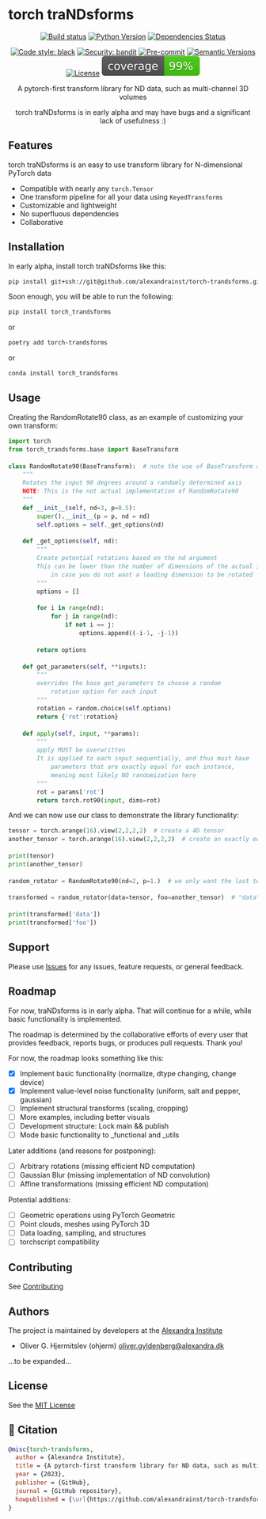 # torch traNDsforms

<div align="center">

[![Build status](https://github.com/alexandrainst/torch-trandsforms/workflows/build/badge.svg?branch=main&event=push)](https://github.com/alexandrainst/torch-trandsforms/actions?query=workflow%3Abuild)
[![Python Version](https://img.shields.io/pypi/pyversions/torch-trandsforms.svg)](https://pypi.org/project/torch-trandsforms/)
[![Dependencies Status](https://img.shields.io/badge/dependencies-up%20to%20date-brightgreen.svg)](https://github.com/alexandrainst/torch-trandsforms/pulls?utf8=%E2%9C%93&q=is%3Apr%20author%3Aapp%2Fdependabot)

[![Code style: black](https://img.shields.io/badge/code%20style-black-000000.svg)](https://github.com/psf/black)
[![Security: bandit](https://img.shields.io/badge/security-bandit-green.svg)](https://github.com/PyCQA/bandit)
[![Pre-commit](https://img.shields.io/badge/pre--commit-enabled-brightgreen?logo=pre-commit&logoColor=white)](https://github.com/alexandrainst/torch-trandsforms/blob/main/.pre-commit-config.yaml)
[![Semantic Versions](https://img.shields.io/badge/%20%20%F0%9F%93%A6%F0%9F%9A%80-semantic--versions-e10079.svg)](https://github.com/alexandrainst/torch-trandsforms/releases)
[![License](https://img.shields.io/github/license/alexandrainst/torch-trandsforms)](https://github.com/alexandrainst/torch-trandsforms/blob/main/LICENSE)
![Coverage Report](assets/images/coverage.svg)

A pytorch-first transform library for ND data, such as multi-channel 3D volumes

torch traNDsforms is in early alpha and may have bugs and a significant lack of usefulness :)

</div>

## Features

torch traNDsforms is an easy to use transform library for N-dimensional PyTorch data

 - Compatible with nearly any `torch.Tensor`
 - One transform pipeline for all your data using `KeyedTransforms`
 - Customizable and lightweight
 - No superfluous dependencies
 - Collaborative

## Installation

In early alpha, install torch traNDsforms like this:

```bash
pip install git+ssh://git@github.com/alexandrainst/torch-trandsforms.git/
```

Soon enough, you will be able to run the following:

```bash
pip install torch_trandsforms
```

or

```bash
poetry add torch-trandsforms
```

or

```bash
conda install torch_trandsforms
```

## Usage

Creating the RandomRotate90 class, as an example of customizing your own transform:

```python
import torch
from torch_trandsforms.base import BaseTransform

class RandomRotate90(BaseTransform):  # note the use of BaseTransform as base class here
    """
    Rotates the input 90 degrees around a randomly determined axis
    NOTE: This is the not actual implementation of RandomRotate90
    """
    def __init__(self, nd=3, p=0.5):
        super().__init__(p = p, nd = nd)
        self.options = self._get_options(nd)

    def _get_options(self, nd):
        """
        Create potential rotations based on the nd argument
        This can be lower than the number of dimensions of the actual input
            in case you do not want a leading dimension to be rotated
        """
        options = []

        for i in range(nd):
            for j in range(nd):
                if not i == j:
                    options.append((-i-1, -j-1))

        return options
    
    def get_parameters(self, **inputs):
        """
        overrides the base get_parameters to choose a random
            rotation option for each input
        """
        rotation = random.choice(self.options)
        return {'rot':rotation}
    
    def apply(self, input, **params):
        """
        apply MUST be overwritten 
        It is applied to each input sequentially, and thus must have
            parameters that are exactly equal for each instance,
            meaning most likely NO randomization here
        """
        rot = params['rot']
        return torch.rot90(input, dims=rot)
```

And we can now use our class to demonstrate the library functionality:

```python
tensor = torch.arange(16).view(2,2,2,2)  # create a 4D tensor
another_tensor = torch.arange(16).view(2,2,2,2)  # create an exactly equal tensor for demonstration

print(tensor)
print(another_tensor)

random_rotator = RandomRotate90(nd=2, p=1.)  # we only want the last two dimensions to be rotateable but it should rotate every time (p=1)

transformed = random_rotator(data=tensor, foo=another_tensor)  # "data" is arbitrary, it is the key that will be returned, demonstrated by "foo"

print(transformed['data'])
print(transformed['foo'])
```

## Support

Please use [Issues](https://github.com/alexandrainst/torch-trandsforms/issues) for any issues, feature requests, or general feedback.

## Roadmap

For now, traNDsforms is in early alpha. That will continue for a while, while basic functionality is implemented.

The roadmap is determined by the collaborative efforts of every user that provides feedback, reports bugs, or produces pull requests. Thank you!

For now, the roadmap looks something like this:
 - [x] Implement basic functionality (normalize, dtype changing, change device)
 - [x] Implement value-level noise functionality (uniform, salt and pepper, gaussian)
 - [ ] Implement structural transforms (scaling, cropping)
 - [ ] More examples, including better visuals
 - [ ] Development structure: Lock main && publish
 - [ ] Mode basic functionality to _functional and _utils

Later additions (and reasons for postponing):
 - [ ] Arbitrary rotations (missing efficient ND computation)
 - [ ] Gaussian Blur (missing implementation of ND convolution)
 - [ ] Affine transformations (missing efficient ND computation)

Potential additions:
 - [ ] Geometric operations using PyTorch Geometric
 - [ ] Point clouds, meshes using PyTorch 3D
 - [ ] Data loading, sampling, and structures
 - [ ] torchscript compatibility

## Contributing

See [Contributing](https://github.com/alexandrainst/torch-trandsforms/blob/main/CONTRIBUTING.md)

## Authors

The project is maintained by developers at the [Alexandra Institute](https://alexandra.dk/)

 - Oliver G. Hjermitslev (ohjerm) <oliver.gyldenberg@alexandra.dk>

...to be expanded...

## License

See the [MIT License](https://github.com/alexandrainst/torch-trandsforms/blob/main/LICENSE)

## 📃 Citation

```bibtex
@misc{torch-trandsforms,
  author = {Alexandra Institute},
  title = {A pytorch-first transform library for ND data, such as multi-channel 3D volumes},
  year = {2023},
  publisher = {GitHub},
  journal = {GitHub repository},
  howpublished = {\url{https://github.com/alexandrainst/torch-trandsforms}}
}
```
